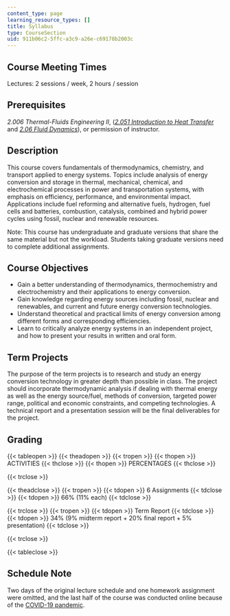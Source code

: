 ```yaml
---
content_type: page
learning_resource_types: []
title: Syllabus
type: CourseSection
uid: 911b06c2-5ffc-a3c9-a26e-c69178b2003c
---
```


Course Meeting Times
--------------------

Lectures: 2 sessions / week, 2 hours / session

Prerequisites
-------------

_2.006 Thermal-Fluids Engineering II_, (_[2.051 Introduction to Heat Transfer](/courses/2-051-introduction-to-heat-transfer-fall-2015/)_ and _[2.06 Fluid Dynamics](/courses/2-06-fluid-dynamics-spring-2013/)_), or permission of instructor.

Description
-----------

This course covers fundamentals of thermodynamics, chemistry, and transport applied to energy systems. Topics include analysis of energy conversion and storage in thermal, mechanical, chemical, and electrochemical processes in power and transportation systems, with emphasis on efficiency, performance, and environmental impact. Applications include fuel reforming and alternative fuels, hydrogen, fuel cells and batteries, combustion, catalysis, combined and hybrid power cycles using fossil, nuclear and renewable resources.

Note: This course has undergraduate and graduate versions that share the same material but not the workload. Students taking graduate versions need to complete additional assignments.

Course Objectives
-----------------

*   Gain a better understanding of thermodynamics, thermochemistry and electrochemistry and their applications to energy conversion.
*   Gain knowledge regarding energy sources including fossil, nuclear and renewables, and current and future energy conversion technologies.
*   Understand theoretical and practical limits of energy conversion among different forms and corresponding efficiencies.
*   Learn to critically analyze energy systems in an independent project, and how to present your results in written and oral form.

Term Projects
-------------

The purpose of the term projects is to research and study an energy conversion technology in greater depth than possible in class. The project should incorporate thermodynamic analysis if dealing with thermal energy as well as the energy source/fuel, methods of conversion, targeted power range, political and economic constraints, and competing technologies. A technical report and a presentation session will be the final deliverables for the project.

Grading
-------

{{< tableopen >}}
{{< theadopen >}}
{{< tropen >}}
{{< thopen >}}
ACTIVITIES
{{< thclose >}}
{{< thopen >}}
PERCENTAGES
{{< thclose >}}

{{< trclose >}}

{{< theadclose >}}
{{< tropen >}}
{{< tdopen >}}
6 Assignments
{{< tdclose >}}
{{< tdopen >}}
66% (11% each)
{{< tdclose >}}

{{< trclose >}}
{{< tropen >}}
{{< tdopen >}}
Term Report
{{< tdclose >}}
{{< tdopen >}}
34% (9% midterm report + 20% final report + 5% presentation)
{{< tdclose >}}

{{< trclose >}}

{{< tableclose >}}

Schedule Note
-------------

Two days of the original lecture schedule and one homework assignment were omitted, and the last half of the course was conducted online because of the [COVID-19 pandemic](https://en.wikipedia.org/wiki/COVID-19_pandemic).